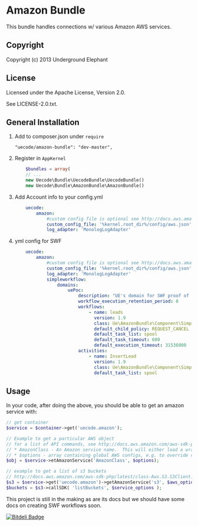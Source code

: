 Amazon Bundle
============

This bundle handles connections w/ various Amazon AWS services.

## Copyright

Copyright (c) 2013 Underground Elephant

## License

Licensed under the Apache License, Version 2.0.

See LICENSE-2.0.txt.

## General Installation

1. Add to composer.json under `require`

	```
	"uecode/amazon-bundle": "dev-master",
	```

2. Register in `AppKernel`

	``` php
		$bundles = array(
		// ...
		new Uecode\Bundle\UecodeBundle\UecodeBundle()
		new Uecode\Bundle\AmazonBundle\AmazonBundle()
	```

3. Add Account info to your config.yml

	```yml
        uecode:
            amazon:
                #custom config file is optional see http://docs.aws.amazon.com/aws-sdk-php/guide/latest/credentials.html for other configuration options    
                custom_config_file: '%kernel.root_dir%/config/aws.json'
                log_adapter: 'MonologLogAdapter'
	```

4. yml config for SWF

    ```yml
        uecode:
            amazon:
                #custom config file is optional see http://docs.aws.amazon.com/aws-sdk-php/guide/latest/credentials.html for other configuration options
                custom_config_file: '%kernel.root_dir%/config/aws.json'
                log_adapter: 'MonologLogAdapter'
                simpleworkflow:
                    domains:
                        uePoc:
                            description: "UE's domain for SWF proof of concept."
                            workflow_execution_retention_period: 8
                            workflows:
                                - name: leads
                                  version: 1.9
                                  class: Ue\AmazonBundle\Component\SimpleWorkFlow\v1_9\Decider
                                  default_child_policy: REQUEST_CANCEL
                                  default_task_list: spool
                                  default_task_timeout: 600
                                  default_execution_timeout: 31536000
                            activities:
                                - name: InsertLead
                                  version: 1.9
                                  class: Ue\AmazonBundle\Component\SimpleWorkFlow\v1_9\Activity\InsertLead
                                  default_task_list: spool
    ```

## Usage

In your code, after doing the above, you should be able to get an amazon service with:

```php
// get container
$service = $container->get('uecode.amazon');
```

```php
// Example to get a particular AWS object
// for a list of API commands, see http://docs.aws.amazon.com/aws-sdk-php/latest/
// * AmazonClass - An Amazon service name.  This will either load a wrapper component in AmazonBundle/Component, or AmazonBundle/Component/AmazonComponent
// * $options - array containing global AWS configs, e.g. to override connection credentials
$obj = $service->etAmazonService('AmazonClass', $options);
```

```php
// example to get a list of s3 buckets
// http://docs.aws.amazon.com/aws-sdk-php/latest/class-Aws.S3.S3Client.html
$s3 = $service->get('uecode.amazon')->getAmazonService('s3', $aws_options);
$buckets = $s3->callSDK( 'listBuckets', $service_options );
```

This project is still in the making as are its docs but we should have some docs on
creating SWF workflows soon.


[![Bitdeli Badge](https://d2weczhvl823v0.cloudfront.net/uecode/amazon-bundle/trend.png)](https://bitdeli.com/free "Bitdeli Badge")

